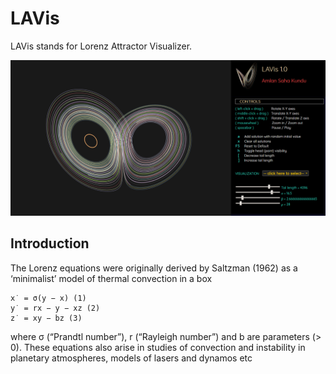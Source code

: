 # LAVis
LAVis stands for Lorenz Attractor Visualizer.

![Screenshot of LAVis](https://github.com/yoursamlan/lavis/blob/master/screenshots/screenshot1.PNG?raw=true)

## Introduction
The Lorenz equations were originally derived
by Saltzman (1962) as a ‘minimalist’ model
of thermal convection in a box
```
x˙ = σ(y − x) (1)
y˙ = rx − y − xz (2)
z˙ = xy − bz (3)
```
where σ (“Prandtl number”), r (“Rayleigh
number”) and b are parameters (> 0). These
equations also arise in studies of convection
and instability in planetary atmospheres, models of lasers and dynamos etc
